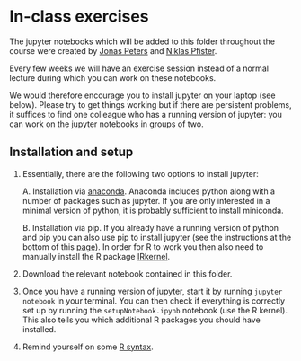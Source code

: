 
# In-class exercises

The jupyter notebooks which will be added to this folder throughout the course 
were created by [Jonas Peters](http://web.math.ku.dk/~peters/index.html) and [Niklas Pfister](https://stat.ethz.ch/~pfisteni/).

Every few weeks we will have an exercise session instead of a normal lecture
during which you can work on these notebooks.

We would therefore encourage you to install jupyter on your laptop (see below). Please try to get things working but if there are persistent problems, it suffices to find one colleague who has a running version of jupyter: you can work on the jupyter notebooks in groups of two.

## Installation and setup

1. Essentially, there are the following two options to install jupyter:

    A. Installation via [anaconda](https://www.anaconda.com/distribution/). 
    Anaconda includes python along with a number of packages such as jupyter. If you are only interested in a minimal version of python, it is probably sufficient to install miniconda.
    
    B. Installation via pip. If you already have a running version of python and pip you can also use pip to install jupyter (see the instructions at the bottom of this [page](http://jupyter.readthedocs.io/en/latest/install.html)). In order for R to work you then also need to manually install the R package [IRkernel](https://github.com/IRkernel/IRkernel/blob/master/README.md).

2. Download the relevant notebook contained in this folder.

3. Once you have a running version of jupyter, start it by running
`jupyter notebook` in your terminal. You can then check if everything is correctly set up by running the `setupNotebook.ipynb` notebook (use the R kernel). This also tells you which additional R packages you should have installed. 

4. Remind yourself on some [R syntax](http://github.com/rstudio/cheatsheets/raw/master/base-r.pdf).


